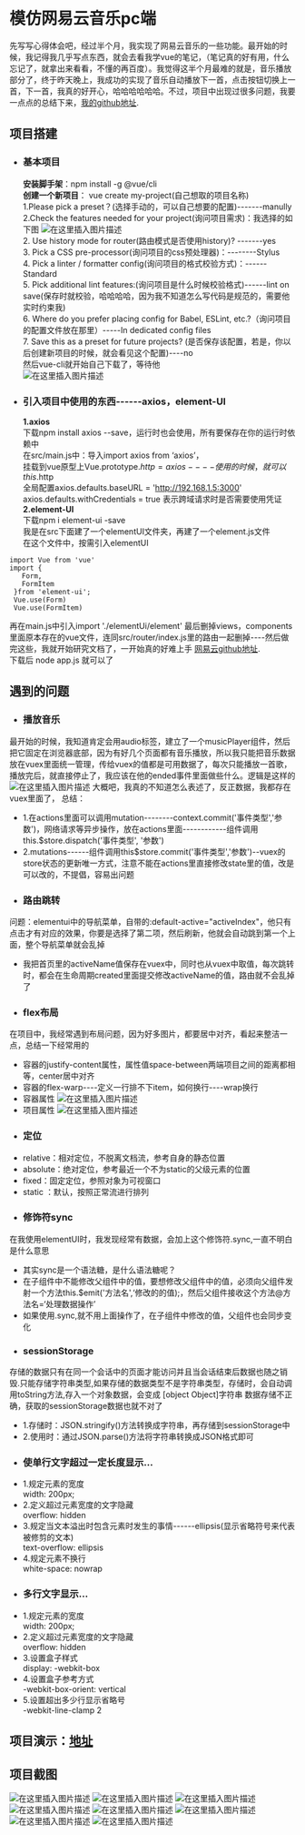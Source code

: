 # 模仿网易云音乐pc端

先写写心得体会吧，经过半个月，我实现了网易云音乐的一些功能。最开始的时候，我记得我几乎写点东西，就会去看我学vue的笔记，（笔记真的好有用，什么忘记了，就拿出来看看，不懂的再百度）。我觉得这半个月最难的就是，音乐播放部分了，终于昨天晚上，我成功的实现了音乐自动播放下一首，点击按钮切换上一首，下一首，我真的好开心，哈哈哈哈哈哈。不过，项目中出现过很多问题，我要一点点的总结下来，[我的github地址](https://github.com/xhysah).

## 项目搭建
- ### 基本项目
	 **安装脚手架**：npm install -g  @vue/cli  
  	**创建一个新项目**： vue create my-project(自己想取的项目名称)  
	 1.Please pick a preset？(选择手动的，可以自己想要的配置)-------manully  
	 2.Check the features needed for your project(询问项目需求)：我选择的如下图
 ![在这里插入图片描述](https://img-blog.csdnimg.cn/20200516185345802.png?x-oss-process=image/watermark,type_ZmFuZ3poZW5naGVpdGk,shadow_10,text_aHR0cHM6Ly9ibG9nLmNzZG4ubmV0L3hoeXh4aHducw==,size_16,color_FFFFFF,t_70)  
	 2. Use history mode for router(路由模式是否使用history)? -------yes  
	 3. Pick a CSS pre-processor(询问项目的css预处理器)：--------Stylus   
	 4.  Pick a linter / formatter config(询问项目的格式校验方式)：------Standard   
	 5.  Pick additional lint features:(询问项目是什么时候校验格式)------lint on save(保存时就校验，哈哈哈哈，因为我不知道怎么写代码是规范的，需要他实时约束我)  
	 6.  Where do you prefer placing config for Babel, ESLint, etc.?（询问项目的配置文件放在那里）-----In dedicated config files  
	 7.  Save this as a preset for future projects? (是否保存该配置，若是，你以后创建新项目的时候，就会看见这个配置)----no  
 然后vue-cli就开始自己下载了，等待他  
![在这里插入图片描述](https://img-blog.csdnimg.cn/20200516185345739.png)
-  ### 引入项目中使用的东西------axios，element-Ul
	 **1.axios**  
 	下载npm install axios --save，运行时也会使用，所有要保存在你的运行时依赖中  
 	在src/main.js中：导入import axios from ‘axios’，  
	 挂载到vue原型上Vue.prototype.$http = axios----使用的时候，就可以this.$http  
 	全局配置axios.defaults.baseURL = 'http://192.168.1.5:3000'  
	 axios.defaults.withCredentials = true 表示跨域请求时是否需要使用凭证  
 	**2.element-UI**  
 	下载npm i element-ui -save  
 	我是在src下面建了一个elementUI文件夹，再建了一个element.js文件  
 	在这个文件中，按需引入elementUI  
 ```javacsipt
 import Vue from 'vue'
 import {
   	Form,
 	FormItem
  }from 'element-ui';
  Vue.use(Form)
  Vue.use(FormItem)
  ```
  再在main.js中引入import './elementUi/element'
 最后删掉views，components里面原本存在的vue文件，连同src/router/index.js里的路由一起删掉----然后做完这些，我就开始研究文档了，一开始真的好难上手
 [网易云github地址](https://github.com/Binaryify/NeteaseCloudMusicApi).  
 下载后 node app.js 就可以了
## 遇到的问题
- ### 播放音乐
最开始的时候，我知道肯定会用audio标签，建立了一个musicPlayer组件，然后把它固定在浏览器底部，因为有好几个页面都有音乐播放，所以我只能把音乐数据放在vuex里面统一管理，传给vuex的值都是可用数据了，每次只能播放一首歌，播放完后，就直接停止了，我应该在他的ended事件里面做些什么。逻辑是这样的
![在这里插入图片描述](https://img-blog.csdnimg.cn/20200516185345847.jpg?x-oss-process=image/watermark,type_ZmFuZ3poZW5naGVpdGk,shadow_10,text_aHR0cHM6Ly9ibG9nLmNzZG4ubmV0L3hoeXh4aHducw==,size_16,color_FFFFFF,t_70)
大概吧，我真的不知道怎么表述了，反正数据，我都存在vuex里面了，
总结：
- 1.在actions里面可以调用mutation--------context.commit('事件类型','参数')，网络请求等异步操作，放在actions里面------------组件调用this.$store.dispatch('事件类型', '参数')
- 2.mutations------组件调用this$store.commit('事件类型','参数')--vuex的store状态的更新唯一方式，注意不能在actions里直接修改state里的值，改是可以改的，不提倡，容易出问题
- ### 路由跳转
问题：elementui中的导航菜单，自带的:default-active="activeIndex"，他只有点击才有对应的效果，你要是选择了第二项，然后刷新，他就会自动跳到第一个上面，整个导航菜单就会乱掉

- 我把首页里的activeName值保存在vuex中，同时也从vuex中取值，每次跳转时，都会在生命周期created里面提交修改activeName的值，路由就不会乱掉了
- ### flex布局
在项目中，我经常遇到布局问题，因为好多图片，都要居中对齐，看起来整洁一点，总结一下经常用的
- 容器的justify-content属性，属性值space-between两端项目之间的距离都相等，center居中对齐
- 容器的flex-warp----定义一行排不下item，如何换行----wrap换行
- 容器属性
![在这里插入图片描述](https://img-blog.csdnimg.cn/20200516200935636.png?x-oss-process=image/watermark,type_ZmFuZ3poZW5naGVpdGk,shadow_10,text_aHR0cHM6Ly9ibG9nLmNzZG4ubmV0L3hoeXh4aHducw==,size_16,color_FFFFFF,t_70)
- 项目属性
![在这里插入图片描述](https://img-blog.csdnimg.cn/20200516200935595.png?x-oss-process=image/watermark,type_ZmFuZ3poZW5naGVpdGk,shadow_10,text_aHR0cHM6Ly9ibG9nLmNzZG4ubmV0L3hoeXh4aHducw==,size_16,color_FFFFFF,t_70)
- ### 定位
- relative：相对定位，不脱离文档流，参考自身的静态位置
- absolute：绝对定位，参考最近一个不为static的父级元素的位置
- fixed：固定定位，参照对象为可视窗口
- static ：默认，按照正常流进行排列
- ### 修饰符sync
在我使用elementUI时，我发现经常有数据，会加上这个修饰符.sync,一直不明白是什么意思

- 其实sync是一个语法糖，是什么语法糖呢？
- 在子组件中不能修改父组件中的值，要想修改父组件中的值，必须向父组件发射一个方法this.$emit('方法名',‘修改的的值);，然后父组件接收这个方法@方法名=‘处理数据操作’
- 如果使用.sync,就不用上面操作了，在子组件中修改的值，父组件也会同步变化
- ### sessionStorage
存储的数据只有在同一个会话中的页面才能访问并且当会话结束后数据也随之销毁.只能存储字符串类型,如果存储的数据类型不是字符串类型，存储时，会自动调用toString方法,存入一个对象数据，会变成 [object Object]字符串
数据存储不正确，获取的sessionStorage数据也就不对了
- 1.存储时：JSON.stringify()方法转换成字符串，再存储到sessionStorage中
- 2.使用时：通过JSON.parse()方法将字符串转换成JSON格式即可
- ### 使单行文字超过一定长度显示...
- 1.规定元素的宽度  
       width: 200px;
- 2.定义超过元素宽度的文字隐藏  
       overflow: hidden
- 3.规定当文本溢出时包含元素时发生的事情------ellipsis(显示省略符号来代表被修剪的文本)  
       text-overflow: ellipsis
- 4.规定元素不换行  
       white-space: nowrap  
- ### 多行文字显示...
- 1.规定元素的宽度  
        width: 200px;
 - 2.定义超过元素宽度的文字隐藏  
        overflow: hidden
 - 3.设置盒子样式  
      display: -webkit-box    
 - 4.设置盒子参考方式  
       -webkit-box-orient: vertical
 - 5.设置超出多少行显示省略号    
        -webkit-line-clamp 2	
## 项目演示：[地址](https://www.bilibili.com/video/BV1ci4y1x7YV)
## 项目截图
![在这里插入图片描述](https://img-blog.csdnimg.cn/20200606174625811.png?x-oss-process=image/watermark,type_ZmFuZ3poZW5naGVpdGk,shadow_10,text_aHR0cHM6Ly9ibG9nLmNzZG4ubmV0L3hoeXh4aHducw==,size_16,color_FFFFFF,t_70)
![在这里插入图片描述](https://img-blog.csdnimg.cn/20200606174625768.png?x-oss-process=image/watermark,type_ZmFuZ3poZW5naGVpdGk,shadow_10,text_aHR0cHM6Ly9ibG9nLmNzZG4ubmV0L3hoeXh4aHducw==,size_16,color_FFFFFF,t_70)
![在这里插入图片描述](https://img-blog.csdnimg.cn/20200606174625788.png?x-oss-process=image/watermark,type_ZmFuZ3poZW5naGVpdGk,shadow_10,text_aHR0cHM6Ly9ibG9nLmNzZG4ubmV0L3hoeXh4aHducw==,size_16,color_FFFFFF,t_70)
![在这里插入图片描述](https://img-blog.csdnimg.cn/20200606174625781.png?x-oss-process=image/watermark,type_ZmFuZ3poZW5naGVpdGk,shadow_10,text_aHR0cHM6Ly9ibG9nLmNzZG4ubmV0L3hoeXh4aHducw==,size_16,color_FFFFFF,t_70)
![在这里插入图片描述](https://img-blog.csdnimg.cn/20200606174625671.png?x-oss-process=image/watermark,type_ZmFuZ3poZW5naGVpdGk,shadow_10,text_aHR0cHM6Ly9ibG9nLmNzZG4ubmV0L3hoeXh4aHducw==,size_16,color_FFFFFF,t_70)
![在这里插入图片描述](https://img-blog.csdnimg.cn/20200606174625560.png?x-oss-process=image/watermark,type_ZmFuZ3poZW5naGVpdGk,shadow_10,text_aHR0cHM6Ly9ibG9nLmNzZG4ubmV0L3hoeXh4aHducw==,size_16,color_FFFFFF,t_70)
![在这里插入图片描述](https://img-blog.csdnimg.cn/20200606174625538.png?x-oss-process=image/watermark,type_ZmFuZ3poZW5naGVpdGk,shadow_10,text_aHR0cHM6Ly9ibG9nLmNzZG4ubmV0L3hoeXh4aHducw==,size_16,color_FFFFFF,t_70)
![在这里插入图片描述](https://img-blog.csdnimg.cn/20200606174625510.png?x-oss-process=image/watermark,type_ZmFuZ3poZW5naGVpdGk,shadow_10,text_aHR0cHM6Ly9ibG9nLmNzZG4ubmV0L3hoeXh4aHducw==,size_16,color_FFFFFF,t_70)
